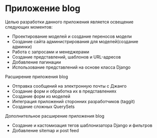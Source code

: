 # Приложение blog

Целью разработки данного приложения является освещение следующих моментов:

* Проектирование моделей и создание переносов модели
* Создание сайта администрирования для моделей(создание админки)
* Работа с запросами и менеджерами
* Создание представлений, шаблонов и URL-адресов
* Добавление пагинации
* Использование представлений на основе класса Django

Расширение приложения blog
* Отправка сообщений на электронную почты с Джанго
* Создание форм и обработка их в представлениях
* Создание форм из моделей
* Интеграция приложений сторонних разработчиков (taggit)
* Создание сложных QuerySets

Дополнительное расширение приложения blog
* Создание и кастомизация тегов шаблонизатора Django и фильтров
* Добавление sitemap и post feed
